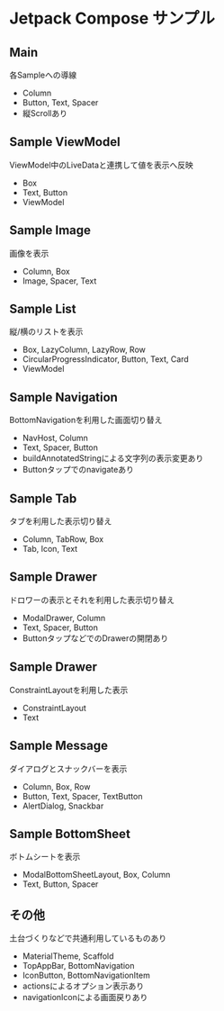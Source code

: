 # Jetpack Compose サンプル

## Main

各Sampleへの導線

- Column
- Button, Text, Spacer
- 縦Scrollあり

## Sample ViewModel

ViewModel中のLiveDataと連携して値を表示へ反映

- Box
- Text, Button
- ViewModel

## Sample Image

画像を表示

- Column, Box
- Image, Spacer, Text

## Sample List

縦/横のリストを表示

- Box, LazyColumn, LazyRow, Row
- CircularProgressIndicator, Button, Text, Card
- ViewModel

## Sample Navigation

BottomNavigationを利用した画面切り替え

- NavHost, Column
- Text, Spacer, Button
- buildAnnotatedStringによる文字列の表示変更あり
- Buttonタップでのnavigateあり

## Sample Tab

タブを利用した表示切り替え

- Column, TabRow, Box
- Tab, Icon, Text

## Sample Drawer

ドロワーの表示とそれを利用した表示切り替え

- ModalDrawer, Column
- Text, Spacer, Button
- ButtonタップなどでのDrawerの開閉あり

## Sample Drawer

ConstraintLayoutを利用した表示

- ConstraintLayout
- Text

## Sample Message

ダイアログとスナックバーを表示

- Column, Box, Row
- Button, Text, Spacer, TextButton
- AlertDialog, Snackbar

## Sample BottomSheet

ボトムシートを表示

- ModalBottomSheetLayout, Box, Column
- Text, Button, Spacer

## その他

土台づくりなどで共通利用しているものあり

- MaterialTheme, Scaffold
- TopAppBar, BottomNavigation
- IconButton, BottomNavigationItem
- actionsによるオプション表示あり
- navigationIconによる画面戻りあり
